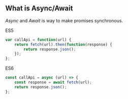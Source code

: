 ## What is Async/Await

_Async_ and _Await_ is way to make promises synchronous.

ES5
```javascript
var callApi = function(url) {
    return fetch(url).then(function(response) {
        return response.json();
    });   
};
```

ES6
```javascript
const callApi = async (url) => {
    const response = await fetch(url);
    return response.json();
};
```
